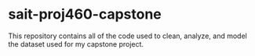 # sait-proj460-capstone
This repository contains all of the code used to clean, analyze, and model the dataset used for my capstone project.
